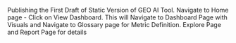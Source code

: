 Publishing the First Draft of Static Version of GEO AI Tool.
Navigate to Home page - Click on View Dashboard.
This will Navigate to Dashboard Page with Visuals and Navigate to Glossary page for Metric Definition.
Explore Page and Report Page for details
